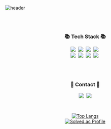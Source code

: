 ![header](https://capsule-render.vercel.app/api?type=slice&color=gradient&height=160&section=header&text=Hi!%20I'm%20Park!&fontAlign=50&fontAlignY=70&fontSize=90&fontColor=000000)

<div align="center"> 


 <br/>
 <br/>
  
<h3 align="center">📚 Tech Stack 📚</h3>
<p align="center">
  <img src="https://img.shields.io/badge/C++-00599C?style=flat-square&logo=C%2B%2B&logoColor=white"/></a>&nbsp 
  <img src="https://img.shields.io/badge/C%23-512BD4?style=flat-square&logo=#512BD4&logoColor=white"/></a>&nbsp
  <img src="https://img.shields.io/badge/Python-3766AB?style=flat-square&logo=Python&logoColor=white"/></a>&nbsp 
  <img src="https://img.shields.io/badge/Java-007396?style=flat-square&logo=Java&logoColor=white"/></a>&nbsp
  <br>
  <img src="https://img.shields.io/badge/Flutter-02569B?style=flat-square&logo=#02569B&logoColor=white"/></a>&nbsp
  <img src="https://img.shields.io/badge/Kotlin-7F52FF?style=flat-square&logo=Kotlin&logoColor=white"/></a>&nbsp 
  <img src="https://img.shields.io/badge/Mysql-E6B91E?style=flat-square&logo=MySql&logoColor=white"/></a>&nbsp 
  <img src="https://img.shields.io/badge/firebase-FFCA28?style=flat-square&logo=firebase&logoColor=white"/></a>&nbsp 
</p>


 
   <br/>
   <br/>
 
<h3 align="center">🌈 Contact 🌈</h3>
<p align="center">
  <a href="https://www.instagram.com/vpfmtlsl/"><img src="https://img.shields.io/badge/Instagram-E4405F?style=flat-square&logo=Instagram&logoColor=white&link=https://www.instagram.com/vpfmtlsl/"/></a>&nbsp
  <a href="mailto:vpfmtlsl@gmail.com"><img src="https://img.shields.io/badge/Gmail-d14836?style=flat-square&logo=Gmail&logoColor=white&link=vpfmtlsl@gmail.com"/></a>
</p>
 
  <br/>
  
[![Top Langs](https://github-readme-stats.vercel.app/api/top-langs/?username=ParkKiHoon&layout=compact)](https://github.com/anuraghazra/github-readme-stats)
<br/>
[![Solved.ac Profile](http://mazassumnida.wtf/api/v2/generate_badge?boj=vpfmtlsl)](https://solved.ac/vpfmtlsl/)
</div>

